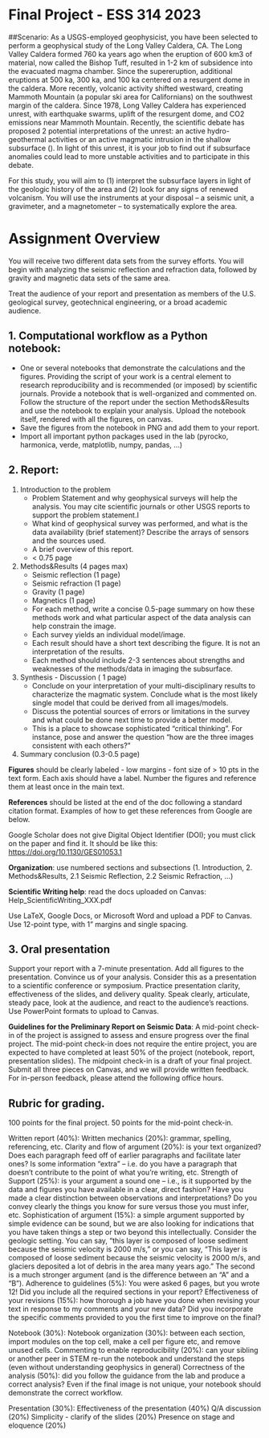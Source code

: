 # Final Project - ESS 314 2023

##Scenario: 
As a USGS-employed geophysicist, you have been selected to perform a geophysical study of the Long Valley Caldera, CA. The Long Valley Caldera formed 760 ka years ago when the eruption of 600 km3 of material, now called the Bishop Tuff, resulted in 1-2 km of subsidence into the evacuated magma chamber. Since the supereruption, additional eruptions at 500 ka, 300 ka, and 100 ka centered on a resurgent dome in the caldera. More recently, volcanic activity shifted westward, creating Mammoth Mountain (a popular ski area for Californians) on the southwest margin of the caldera. Since 1978, Long Valley Caldera has experienced unrest, with earthquake swarms, uplift of the resurgent dome, and CO2 emissions near Mammoth Mountain. Recently, the scientific debate has proposed 2 potential interpretations of the unrest: an active hydro-geothermal activities or an active magmatic intrusion in the shallow subsurface (). In light of this unrest, it is your job to find out if subsurface anomalies could lead to more unstable activities and to participate in this debate.

For this study, you will aim to (1) interpret the subsurface layers in light of the geologic history of the area and (2) look for any signs of renewed volcanism. You will use the instruments at your disposal – a seismic unit, a gravimeter, and a magnetometer – to systematically explore the area. 

# Assignment Overview 
You will receive two different data sets from the survey efforts. You will begin with analyzing the seismic reflection and refraction data, followed by gravity and magnetic data sets of the same area. 

Treat the audience of your report and presentation as members of the U.S. geological survey, geotechnical engineering, or a broad academic audience.

## 1. Computational workflow as a Python notebook:
* One or several notebooks that demonstrate the calculations and the figures. Providing the script of your work is a central element to research reproducibility and is recommended (or imposed) by scientific journals. Provide a notebook that is well-organized and commented on. Follow the structure of the report under the section Methods&Results and use the notebook to explain your analysis. Upload the notebook itself, rendered with all the figures, on canvas. 
* Save the figures from the notebook in PNG and add them to your report.
* Import all important python packages used in the lab (pyrocko, harmonica, verde, matplotlib, numpy, pandas, …) 


## 2. Report:
1. Introduction to the problem
    * Problem Statement and why geophysical surveys will help the analysis. You may cite scientific journals or other USGS reports to support the problem statement.I
    * What kind of geophysical survey was performed, and what is the data availability (brief statement)? Describe the arrays of sensors and the sources used.
    * A brief overview of this report.
    * < 0.75 page
2. Methods&Results (4 pages max)
    * Seismic reflection (1 page)
    * Seismic refraction (1 page)
    * Gravity (1 page)
    * Magnetics (1 page)
    * For each method, write a concise 0.5-page summary on how these methods work and what particular aspect of the data analysis can help constrain the image.
    * Each survey yields an individual model/image.
    * Each result should have a short text describing the figure. It is not an interpretation of the results.
    * Each method should include 2-3 sentences about strengths and weaknesses of the methods/data in imaging the subsurface.
3. Synthesis - Discussion ( 1 page)
    * Conclude on your interpretation of your multi-disciplinary results to characterize the magmatic system. Conclude what is the most likely single model that could be derived from all images/models.
    * Discuss the potential sources of errors or limitations in the survey and what could be done next time to provide a better model.
    * This is a place to showcase sophisticated “critical thinking”. For instance, pose and answer the question “how are the three images consistent with each others?” 
4. Summary conclusion (0.3-0.5 page)

**Figures** should be clearly labeled - low margins - font size of > 10 pts in the text form. Each axis should have a label. Number the figures and reference them at least once in the main text.

**References** should be listed at the end of the doc following a standard citation format. Examples of how to get these references from Google are below.

Google Scholar does not give Digital Object Identifier (DOI); you must click on the paper and find it. It should be like this: https://doi.org/10.1130/GES01053.1

**Organization**: use numbered sections and subsections (1. Introduction, 2. Methods&Results, 2.1 Seismic Reflection, 2.2 Seismic Refraction, …)

**Scientific Writing help**: read the docs uploaded on Canvas:
	Help_ScientificWriting_XXX.pdf

Use LaTeX, Google Docs, or Microsoft Word and upload a PDF to Canvas. Use 12-point type, with 1” margins and single spacing.


## 3. Oral presentation 
Support your report with a 7-minute presentation. Add all figures to the presentation. Convince us of your analysis. Consider this as a presentation to a scientific conference or symposium. Practice presentation clarity, effectiveness of the slides, and delivery quality. Speak clearly, articulate, steady pace, look at the audience, and react to the audience’s reactions.
Use PowerPoint formats to upload to Canvas.

**Guidelines for the Preliminary Report on Seismic Data**: 
A mid-point check-in of the project is assigned to assess and ensure progress over the final project. The mid-point check-in does not require the entire project, you are expected to have completed at least 50% of the project (notebook, report, presentation slides). The midpoint check-in is a draft of your final project. Submit all three pieces on Canvas, and we will provide written feedback. For in-person feedback, please attend the following office hours.




##  Rubric for grading. 
100 points for the final project.
50 points for the mid-point check-in.

Written report (40%):
Written mechanics (20%): grammar, spelling, referencing, etc. 
Clarity and flow of argument (20%): is your text organized? Does each paragraph feed off of earlier paragraphs and facilitate later ones? Is some information “extra” – i.e. do you have a paragraph that doesn’t contribute to the point of what you’re writing, etc. 
Strength of Support (25%): is your argument a sound one – i.e., is it supported by the data and figures you have available in a clear, direct fashion? Have you made a clear distinction between observations and interpretations? Do you convey clearly the things you know for sure versus those you must infer, etc. 
Sophistication of argument (15%): a simple argument supported by simple evidence can be sound, but we are also looking for indications that you have taken things a step or two beyond this intellectually. Consider the geologic setting. You can say, “this layer is composed of loose sediment because the seismic velocity is 2000 m/s,” or you can say, “This layer is composed of loose sediment because the seismic velocity is 2000 m/s, and glaciers deposited a lot of debris in the area many years ago.” The second is a much stronger argument (and is the difference between an “A” and a “B”). 
Adherence to guidelines (5%): You were asked 6 pages, but you wrote 12! Did you include all the required sections in your report? 
Effectiveness of your revisions (15%): how thorough a job have you done when revising your text in response to my comments and your new data? Did you incorporate the specific comments provided to you the first time to improve on the final?

Notebook (30%):
Notebook organization (30%): between each section, import modules on the top cell, make a cell per figure etc, and remove unused cells.
Commenting to enable reproducibility (20%): can your sibling or another peer in STEM re-run the notebook and understand the steps (even without understanding geophysics in general)
Correctness of the analysis (50%): did you follow the guidance from the lab and produce a correct analysis? Even if the final image is not unique, your notebook should demonstrate the correct workflow.

Presentation (30%):
Effectiveness of the presentation (40%)
Q/A discussion (20%)
Simplicity - clarify of the slides (20%)
Presence on stage and eloquence (20%)
